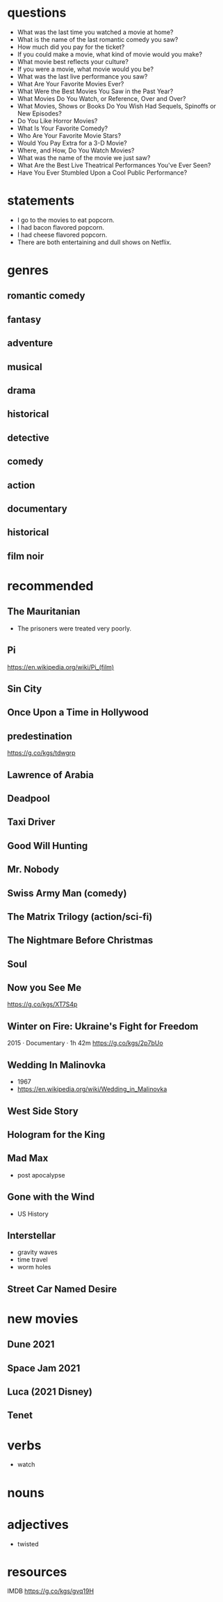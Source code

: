 # questions
- What was the last time you watched a movie at home?
- What is the name of the last romantic comedy you saw?
- How much did you pay for the ticket?
- If you could make a movie, what kind of movie would you make?
- What movie best reflects your culture?
- If you were a movie, what movie would you be?
-  What was the last live performance you saw?
- What Are Your Favorite Movies Ever?
- What Were the Best Movies You Saw in the Past Year?
- What Movies Do You Watch, or Reference, Over and Over?
- What Movies, Shows or Books Do You Wish Had Sequels, Spinoffs or New Episodes?
- Do You Like Horror Movies?
- What Is Your Favorite Comedy?
- Who Are Your Favorite Movie Stars?
- Would You Pay Extra for a 3-D Movie?
- Where, and How, Do You Watch Movies?
- What was the name of the movie we just saw?
- What Are the Best Live Theatrical Performances You've Ever Seen?
- Have You Ever Stumbled Upon a Cool Public Performance?

# statements
- I go to the movies to eat popcorn.
- I had bacon flavored popcorn.
- I had cheese flavored popcorn.
- There are both entertaining and dull shows on Netflix.



# genres
## romantic comedy
## fantasy
## adventure
## musical
## drama
## historical
## detective
## comedy
## action
## documentary
## historical
## film noir

# recommended
## The Mauritanian
- The prisoners were treated very poorly.

## Pi
https://en.wikipedia.org/wiki/Pi_(film)
## Sin City
## Once Upon a Time in Hollywood
## predestination
https://g.co/kgs/tdwgrp
## Lawrence of Arabia
## Deadpool
## Taxi Driver
## Good Will Hunting
## Mr. Nobody
## Swiss Army Man (comedy)
## The Matrix Trilogy (action/sci-fi)
## The Nightmare Before Christmas
## Soul
## Now you See Me
https://g.co/kgs/XT7S4p

## Winter on Fire: Ukraine's Fight for Freedom

2015 ‧ Documentary ‧ 1h 42m
https://g.co/kgs/2p7bUo


## Wedding In Malinovka
- 1967
- https://en.wikipedia.org/wiki/Wedding_in_Malinovka
## West Side Story

## Hologram for the King

## Mad Max
- post apocalypse
## Gone with the Wind
- US History
## Interstellar
- gravity waves
- time travel
- worm holes
## Street Car Named Desire

# new movies


## Dune 2021

## Space Jam 2021

## Luca (2021 Disney)

## Tenet

# verbs

- watch
 
# nouns



# adjectives
- twisted

# resources
IMDB https://g.co/kgs/gvq19H